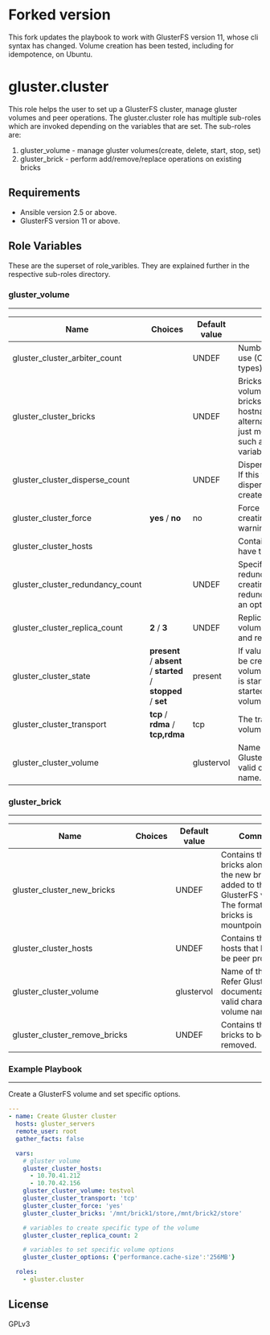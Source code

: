 Forked version
==============
This fork updates the playbook to work with GlusterFS version 11, whose cli syntax
has changed. Volume creation has been tested, including for idempotence, on Ubuntu.

gluster.cluster
===============

This role helps the user to set up a GlusterFS cluster, manage gluster volumes and peer operations.
The gluster.cluster role has multiple sub-roles which are invoked depending on the variables that are set.
The sub-roles are:

  1. gluster_volume - manage gluster volumes(create, delete, start, stop, set)
  2. gluster_brick - perform add/remove/replace operations on existing bricks

Requirements
------------
- Ansible version 2.5 or above.
- GlusterFS version 11 or above.


Role Variables
--------------

These are the superset of role_varibles. They are explained further in the respective sub-roles directory.

### gluster_volume
------------------

| Name | Choices | Default value | Comments |
| --- | --- | --- | --- |
| gluster_cluster_arbiter_count | | UNDEF | Number of arbiter bricks to use (Only for arbiter volume types). |
| gluster_cluster_bricks | | UNDEF | Bricks that form the GlusterFS volume. The format of the bricks would be hostname:mountpoint/brick_dir alternatively user can provide just mountpoint/birck_dir, in such a case gluster_hosts variable has to be set |
| gluster_cluster_disperse_count | | UNDEF | Disperse count for the volume. If this value is specified, a dispersed volume will be  created |
| gluster_cluster_force | **yes** / **no** | no | Force option will be used while creating a volume, any warnings will be suppressed. |
| gluster_cluster_hosts | | | Contains the list of hosts that have to be peer probed. |
| gluster_cluster_redundancy_count | | UNDEF | Specifies the number of redundant bricks while creating a disperse volume. If redundancy count is missing an optimal value is computed. |
| gluster_cluster_replica_count | **2** / **3** | UNDEF | Replica count while creating a volume. Currently replica 2 and replica 3 are supported. |
| gluster_cluster_state | **present** / **absent** / **started** / **stopped** / **set** | present | If value is present volume will be created. If value is absent, volume will be deleted. If value is started, volume will be started. If value is stopped, volume will be stopped. |
| gluster_cluster_transport | **tcp** / **rdma** / **tcp,rdma** | tcp | The transport type for the volume. |
| gluster_cluster_volume | | glustervol | Name of the volume. Refer GlusterFS documentation for valid characters in a volume name. |

### gluster_brick
-----------------

| Name | Choices | Default value | Comments |
| --- | --- | --- | --- |
| gluster_cluster_new_bricks | | UNDEF | Contains the  list of bricks along with the new bricks to be added to the GlusterFS volume. The format of the bricks is mountpoint/brick_dir |
| gluster_cluster_hosts | | UNDEF | Contains the list of hosts that have to be peer probed. |
| gluster_cluster_volume | | glustervol | Name of the volume. Refer GlusterFS documentation for valid characters in a volume name. |
| gluster_cluster_remove_bricks | | UNDEF | Contains the list of bricks to be removed. |


### Example Playbook
--------------------

Create a GlusterFS volume and set specific options.

```yaml
---
- name: Create Gluster cluster
  hosts: gluster_servers
  remote_user: root
  gather_facts: false

  vars:
    # gluster volume
    gluster_cluster_hosts:
      - 10.70.41.212
      - 10.70.42.156
    gluster_cluster_volume: testvol
    gluster_cluster_transport: 'tcp'
    gluster_cluster_force: 'yes'
    gluster_cluster_bricks: '/mnt/brick1/store,/mnt/brick2/store'

    # variables to create specific type of the volume
    gluster_cluster_replica_count: 2

    # variables to set specific volume options
    gluster_cluster_options: {'performance.cache-size':'256MB'}

  roles:
    - gluster.cluster

```

License
-------

GPLv3
